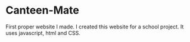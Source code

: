 # Canteen-Mate
First proper website I made.
I created this website for a school project. It uses javascript, html and CSS.
